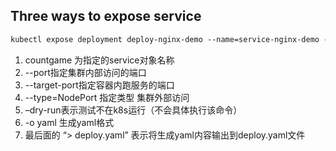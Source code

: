 ## Three ways to expose service


```markdown
kubectl expose deployment deploy-nginx-demo --name=service-nginx-demo --port=9090 --target-port=80 --type=NodePort -o yaml --dry-run=client > service-nginx-demo.yaml
```

1. countgame 为指定的service对象名称
2. --port指定集群内部访问的端口
3. --target-port指定容器内跑服务的端口
4. --type=NodePort 指定类型 集群外部访问
5. –dry-run表示测试不在k8s运行（不会具体执行该命令）
6. -o yaml 生成yaml格式
7. 最后面的 “> deploy.yaml” 表示将生成yaml内容输出到deploy.yaml文件

